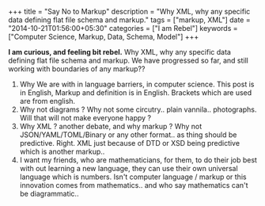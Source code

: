 +++
title = "Say No to Markup"
description = "Why XML, why any specific data defining flat file schema and markup."
tags = ["markup, XML"]
date = "2014-10-21T01:56:00+05:30"
categories = ["I am Rebel"]
keywords = ["Computer Science, Markup, Data, Schema, Model"]
+++

**I am curious, and feeling bit rebel.**
Why XML, why any specific data defining flat file schema and markup.
We have progressed so far, and still working with boundaries of any markup??
1. Why We are with in language barriers, in computer science. This post is in English, Markup and definition is in English. Brackets which are used are from english. 
2. Why not diagrams ? Why not some circutry.. plain vannila.. photographs. Will that will not make everyone happy ?
3. Why XML ? another debate, and why markup ? Why not JSON/YAML/TOML/Binary or any other format.. as thing should be predictive. Right. XML just because of DTD or XSD being predictive which is another markup..
4. I want my friends, who are mathematicians, for them, to do their job best with out learning a new language, they can use their own universal language which is numbers. Isn't computer language / markup or this innovation comes from mathematics.. and who say mathematics can't be diagrammatic..
